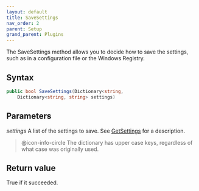 ```yaml
---
layout: default
title: SaveSettings
nav_order: 2
parent: Setup
grand_parent: Plugins
---
```


The SaveSettings method allows you to decide how to save the settings, such as in a configuration file or the Windows Registry.

## Syntax
```csharp
public bool SaveSettings(Dictionary<string,
    Dictionary<string, string> settings)
```

## Parameters
*settings*
A list of the settings to save. See [GetSettings](vfps://Topic/_1RY0VFTY0) for a description.

> @icon-info-circle The dictionary has upper case keys, regardless of what case was originally used.

## Return value
True if it succeeded.
